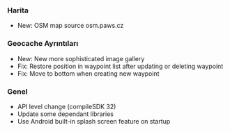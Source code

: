 ### Harita
- New: OSM map source osm.paws.cz

### Geocache Ayrıntıları
- New: New more sophisticated image gallery
- Fix: Restore position in waypoint list after updating or deleting waypoint
- Fix: Move to bottom when creating new waypoint

### Genel
- API level change (compileSDK 32)
- Update some dependant libraries
- Use Android built-in splash screen feature on startup 
